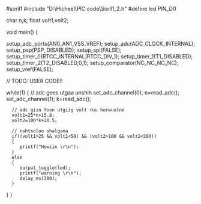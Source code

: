 #soril1
#include "D:\Hicheel\PIC code\Soril1_2.h"
#define led PIN_D0

char n,k;
float volt1,volt2;

void main()
{

   setup_adc_ports(AN0_AN1_VSS_VREF);
   setup_adc(ADC_CLOCK_INTERNAL);
   setup_psp(PSP_DISABLED);
   setup_spi(FALSE);
   setup_timer_0(RTCC_INTERNAL|RTCC_DIV_1);
   setup_timer_1(T1_DISABLED);
   setup_timer_2(T2_DISABLED,0,1);
   setup_comparator(NC_NC_NC_NC);
   setup_vref(FALSE);

   // TODO: USER CODE!!
   
   
   while(1)
   {
      // adc gees utgaa unshih
      set_adc_channel(0);
      n=read_adc();
      set_adc_channel(1);
      k=read_adc(); 
      
      // adc giin toon utgiig volt ruu horwuulne
      volt1=25*n+15.8;
      volt2=100*k+20.5;
      
      // nohtsoloo shalgana
      if((volt1>25 && volt1<50) && (volt2>100 && volt2<200))
      {
         printf("Hewiin \r\n");
      }
      else
      {
         output_toggle(led);
         printf("warning \r\n");
         delay_ms(300);
      }
   }
}
